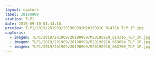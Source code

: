 ```yaml
---
layout: capture
label: 20190909
station: TLP1
date: 2019-09-10 01:43:16
preview: TLP1/2019/201909/20190909/M20190910_014316_TLP_1P.jpg
capturas:
  - imagem: TLP1/2019/201909/20190909/M20190910_014316_TLP_1P.jpg
  - imagem: TLP1/2019/201909/20190909/M20190910_063604_TLP_1P.jpg
  - imagem: TLP1/2019/201909/20190909/M20190910_083700_TLP_1P.jpg
---
```

